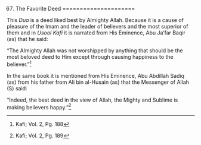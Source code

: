 67. The Favorite Deed
=====================

This *Dua* is a deed liked best by Almighty Allah. Because it is a cause
of pleasure of the Imam and the leader of believers and the most
superior of them and in *Usool Kafi* it is narrated from His Eminence,
Abu Ja’far Baqir (as) that he said:

“The Almighty Allah was not worshipped by anything that should be the
most beloved deed to Him except through causing happiness to the
believer.”[^1]

In the same book it is mentioned from His Eminence, Abu Abdillah Sadiq
(as) from his father from Ali bin al-Husain (as) that the Messenger of
Allah (S) said:

“Indeed, the best deed in the view of Allah, the Mighty and Sublime is
making believers happy.”[^2]

[^1]: Kafi; Vol. 2, Pg. 188

[^2]: Kafi; Vol. 2, Pg. 189


